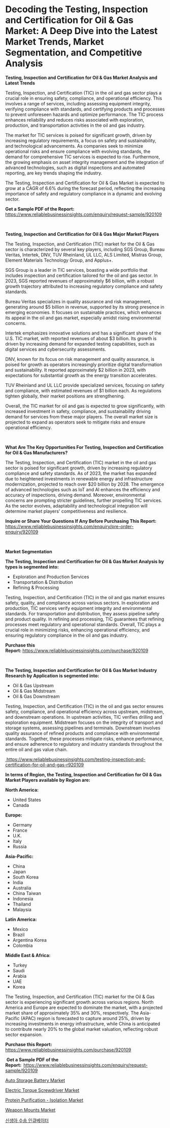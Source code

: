 <p><h1>Decoding the Testing, Inspection and Certification for Oil & Gas Market: A Deep Dive into the Latest Market Trends, Market Segmentation, and Competitive Analysis</h1></p><p><strong>Testing, Inspection and Certification for Oil & Gas Market Analysis and Latest Trends</strong></p>
<p><p>Testing, Inspection, and Certification (TIC) in the oil and gas sector plays a crucial role in ensuring safety, compliance, and operational efficiency. This involves a range of services, including assessing equipment integrity, verifying compliance with standards, and certifying products and processes to prevent unforeseen hazards and optimize performance. The TIC process enhances reliability and reduces risks associated with exploration, production, and transportation activities in the oil and gas industry.</p><p>The market for TIC services is poised for significant growth, driven by increasing regulatory requirements, a focus on safety and sustainability, and technological advancements. As companies seek to minimize operational risks and ensure compliance with evolving standards, the demand for comprehensive TIC services is expected to rise. Furthermore, the growing emphasis on asset integrity management and the integration of advanced technologies, such as digital inspections and automated reporting, are key trends shaping the industry.</p><p>The Testing, Inspection and Certification for Oil & Gas Market is expected to grow at a CAGR of 6.6% during the forecast period, reflecting the increasing importance of safety and regulatory compliance in a dynamic and evolving sector.</p></p>
<p><strong>Get a Sample PDF of the Report:&nbsp;</strong> <a href="https://www.reliablebusinessinsights.com/enquiry/request-sample/920109">https://www.reliablebusinessinsights.com/enquiry/request-sample/920109</a></p>
<p>&nbsp;</p>
<p><strong>Testing, Inspection and Certification for Oil & Gas Major Market Players</strong></p>
<p><p>The Testing, Inspection, and Certification (TIC) market for the Oil & Gas sector is characterized by several key players, including SGS Group, Bureau Veritas, Intertek, DNV, TUV Rheinland, UL LLC, ALS Limited, Mistras Group, Element Materials Technology Group, and Applus+. </p><p>SGS Group is a leader in TIC services, boasting a wide portfolio that includes inspection and certification tailored for the oil and gas sector. In 2023, SGS reported revenues of approximately $6 billion, with a robust growth trajectory attributed to increasing regulatory compliance and safety standards. </p><p>Bureau Veritas specializes in quality assurance and risk management, generating around $5 billion in revenue, supported by its strong presence in emerging economies. It focuses on sustainable practices, which enhances its appeal in the oil and gas market, especially amidst rising environmental concerns.</p><p>Intertek emphasizes innovative solutions and has a significant share of the U.S. TIC market, with reported revenues of about $3 billion. Its growth is driven by increasing demand for expanded testing capabilities, such as digital services and cybersecurity assessments.</p><p>DNV, known for its focus on risk management and quality assurance, is poised for growth as operators increasingly prioritize digital transformation and sustainability. It reported approximately $2 billion in 2023, with expectations for substantial growth as the energy transition accelerates.</p><p>TUV Rheinland and UL LLC provide specialized services, focusing on safety and compliance, with estimated revenues of $1 billion each. As regulations tighten globally, their market positions are strengthening.</p><p>Overall, the TIC market for oil and gas is expected to grow significantly, with increased investment in safety, compliance, and sustainability driving demand for services from these major players. The overall market size is projected to expand as operators seek to mitigate risks and ensure operational efficiency.</p></p>
<p>&nbsp;</p>
<p><strong>What Are The Key Opportunities For Testing, Inspection and Certification for Oil & Gas Manufacturers?</strong></p>
<p><p>The Testing, Inspection, and Certification (TIC) market in the oil and gas sector is poised for significant growth, driven by increasing regulatory compliance and safety standards. As of 2023, the market has expanded due to heightened investments in renewable energy and infrastructure modernization, projected to reach over $20 billion by 2028. The emergence of advanced technologies such as IoT and AI enhances the efficiency and accuracy of inspections, driving demand. Moreover, environmental concerns are prompting stricter guidelines, further propelling TIC services. As the sector evolves, adaptability and technological integration will determine market players' competitiveness and resilience.</p></p>
<p><strong>Inquire or Share Your Questions If Any Before Purchasing This Report:</strong> <a href="https://www.reliablebusinessinsights.com/enquiry/pre-order-enquiry/920109">https://www.reliablebusinessinsights.com/enquiry/pre-order-enquiry/920109</a></p>
<p>&nbsp;</p>
<p><strong>Market Segmentation</strong></p>
<p><strong>The Testing, Inspection and Certification for Oil & Gas Market Analysis by types is segmented into:</strong></p>
<p><ul><li>Exploration and Production Services</li><li>Transportation & Distribution</li><li>Refining & Processing</li></ul></p>
<p><p>Testing, Inspection, and Certification (TIC) in the oil and gas market ensures safety, quality, and compliance across various sectors. In exploration and production, TIC services verify equipment integrity and environmental standards. For transportation and distribution, they assess pipeline safety and product quality. In refining and processing, TIC guarantees that refining processes meet regulatory and operational standards. Overall, TIC plays a crucial role in minimizing risks, enhancing operational efficiency, and ensuring regulatory compliance in the oil and gas industry.</p></p>
<p><strong>Purchase this Report:&nbsp;</strong><a href="https://www.reliablebusinessinsights.com/purchase/920109">https://www.reliablebusinessinsights.com/purchase/920109</a></p>
<p>&nbsp;</p>
<p><strong>The Testing, Inspection and Certification for Oil & Gas Market Industry Research by Application is segmented into:</strong></p>
<p><ul><li>Oil & Gas Upstream</li><li>Oil & Gas Midstream</li><li>Oil & Gas Downstream</li></ul></p>
<p><p>Testing, Inspection, and Certification (TIC) in the oil and gas sector ensures safety, compliance, and operational efficiency across upstream, midstream, and downstream operations. In upstream activities, TIC verifies drilling and exploration equipment. Midstream focuses on the integrity of transport and storage systems, assessing pipelines and terminals. Downstream involves quality assurance of refined products and compliance with environmental standards. Together, these processes mitigate risks, enhance performance, and ensure adherence to regulatory and industry standards throughout the entire oil and gas value chain.</p></p>
<p><a href="https://www.reliablebusinessinsights.com/testing-inspection-and-certification-for-oil-and-gas-r920109">&nbsp;https://www.reliablebusinessinsights.com/testing-inspection-and-certification-for-oil-and-gas-r920109</a></p>
<p><strong>In terms of Region, the Testing, Inspection and Certification for Oil & Gas Market Players available by Region are:</strong></p>
<p>
    <p> <strong> North America: </strong>
        <ul>
            <li>United States</li>
            <li>Canada</li>
        </ul>
        </p> 
    <p> <strong> Europe: </strong>
        <ul>
            <li>Germany</li>
            <li>France</li>
            <li>U.K.</li>
            <li>Italy</li>
            <li>Russia</li>
        </ul>
        </p> 
    <p> <strong> Asia-Pacific: </strong>
        <ul>
            <li>China</li>
            <li>Japan</li>
            <li>South Korea</li>
            <li>India</li>
            <li>Australia</li>
            <li>China Taiwan</li>
            <li>Indonesia</li>
            <li>Thailand</li>
            <li>Malaysia</li>
        </ul>
        </p> 
    <p> <strong> Latin America: </strong>
        <ul>
            <li>Mexico</li>
            <li>Brazil</li>
            <li>Argentina Korea</li>
            <li>Colombia</li>
        </ul>
        </p> 
    <p> <strong> Middle East & Africa: </strong>
        <ul>
            <li>Turkey</li>
            <li>Saudi</li>
            <li>Arabia</li>
            <li>UAE</li>
            <li>Korea</li>
        </ul>
    </p>
    </p>
<p><p>The Testing, Inspection, and Certification (TIC) market for the Oil & Gas sector is experiencing significant growth across various regions. North America and Europe are expected to dominate the market, with a projected market share of approximately 35% and 30%, respectively. The Asia-Pacific (APAC) region is forecasted to capture around 25%, driven by increasing investments in energy infrastructure, while China is anticipated to contribute nearly 20% to the global market valuation, reflecting robust sector expansion.</p></p>
<p><strong>Purchase this Report: </strong><a href="https://www.reliablebusinessinsights.com/purchase/920109">https://www.reliablebusinessinsights.com/purchase/920109</a></p>
<p>&nbsp;<strong>Get a Sample PDF of the Report:&nbsp;&nbsp;</strong><a href="https://www.reliablebusinessinsights.com/enquiry/request-sample/920109">https://www.reliablebusinessinsights.com/enquiry/request-sample/920109</a></p>
<p><strong></strong></p>
<p><p><a href="https://issuu.com/reportprime-2/docs/auto-storage-battery-market-size-20_41a49dc5ba0bb2">Auto Storage Battery Market</a></p><p><a href="https://www.linkedin.com/pulse/why-should-you-invest-electric-torque-screwdriver-market-trends-o309f?trackingId=zNV4vEl1TDO%2FZZEEfFHtUQ%3D%3D">Electric Torque Screwdriver Market</a></p><p><a href="https://github.com/MarilynDouglas476/Market-Research-Report-List-1/blob/main/protein-purification-isolation-market.md">Protein Purification - Isolation Market</a></p><p><a href="https://medium.com/@eloisadavis33/the-comprehensive-weapon-mounts-market-research-report-is-essential-for-understanding-current-728d49e9c4d4">Weapon Mounts Market</a></p><p><a href="https://medium.com/@lorenzogirl/%EC%8B%A0%EC%83%9D%EC%95%84-%EC%9D%B4%EC%86%A1-%EC%9D%B8%ED%81%90%EB%B2%A0%EC%9D%B4%ED%84%B0-%EC%8B%9C%EC%9E%A5-%EB%8F%99%ED%96%A5-%EC%8B%9C%EC%9E%A5-%EC%84%B8%EB%B6%84%ED%99%94%EC%97%90-%EB%8C%80%ED%95%9C-%EC%9E%90%EC%84%B8%ED%95%9C-%EC%97%B0%EA%B5%AC-%EB%B0%8F-%EC%83%88%EB%A1%9C%EC%9A%B4-%EB%8F%99%ED%96%A5%EC%9D%98-%EC%A4%91%EC%9A%94%EC%84%B1-%EB%B6%84%EC%84%9D-cf9b3ba80aad">신생아 수송 인큐베이터</a></p></p>